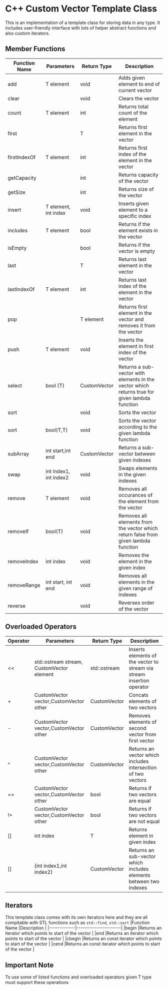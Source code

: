 # C++ Custom Vector Template Class

This is an implementation of a template class for storing data in any type. It includes user-friendly interface with lots of helper abstract functions and also custom iterators.


## Member Functions

|Function Name|Parameters            |Return Type|Description                                                                                |
|-------------|----------------------|-----------|-------------------------------------------------------------------------------------------|
|add          |T element             |void       |Adds given element to end of current vector                                                 |
|clear        |                      |void       |Clears the vector                                                                           |
|count        |T element             |int        |Returns total count of the element                                                         |
|first        |                      |T          |Returns first element in the vector                                                         |
|firstIndexOf |T element             |int        |Returns first index of the element in the vector                                            |
|getCapacity  |                      |int        |Returns capacity of the vector                                                              |
|getSize      |                      |int        |Returns size of the vector                                                                  |
|insert       |T element, int index  |void       |Inserts given element to a specific index                                                  |
|includes     |T element             |bool       |Returns if the element exists in the vector                                                 |
|isEmpty      |                      |bool       |Returns if the vector is empty                                                              |
|last         |                      |T          |Returns last element in the vector                                                          |
|lastIndexOf  |T element             |int        |Returns last index of the element in the vector                                             |
|pop          |                      |T element  |Returns first element in the vector and removes it from the vector                           |
|push         |T element             |void       |Inserts the element in first index of the vector                                            |
|select       |bool (T)              |CustomVector<T>   |Returns a sub-vector with elements in the vector which returns true for given lambda function|
|sort         |                      |void       |Sorts the vector                                                                            |
|sort         |bool(T,T)             |void       |Sorts the vector according to the given lambda function                                     |
|subArray     |int start,int end     |CustomVector<T>   |Returns a sub-vector between given indexes                                                  |
|swap         |int index1, int index2|void       |Swaps elements in the given indexes                                                        |
|remove       |T element             |void       |Removes all occurances of the element from the vector                                       |
|removeIf     |bool(T)               |void       |Removes all elements from the vector which return false from given lambda function          |
|removeIndex  |int index             |void       |Removes the element in the given index                                                     |
|removeRange  |int start, int end    |void       |Removes all elements in the given range of indexes                                         |
|reverse      |                      |void       |Reverses order of the vector                                                                |


## Overloaded Operators

|Operator    |Parameters            |Return Type|Description                                                                                |
|------------|----------------------|-----------|-------------------------------------------------------------------------------------------|
|<<          |std::ostream stream, CustomVector<T> element|std::ostream|Inserts elements of the vector to stream via stream insertion operator                      |
|+           |CustomVector<T> vector,CustomVector<T> other|CustomVector<T>   |Concats elements of two vectors                                                             |
|-           |CustomVector<T> vector,CustomVector<T> other|CustomVector<T>   |Removes elements of second vector from first vector                                          |
|^           |CustomVector<T> vector,CustomVector<T> other|CustomVector<T>   |Returns an vector which includes intersection of two vectors                                 |
|==          |CustomVector<T> vector,CustomVector<T> other|bool       |Returns if two vectors are equal                                                            |
|!=          |CustomVector<T> vector,CustomVector<T> other|bool       |Returns if two vectors are not equal                                                        |
|[]          |int index             |T          |Returns element in given index                                                             |
|[]          |{int index1,int index2}|CustomVector<T>   |Returns an sub-vector which includes elements between two indexes                           |


## Iterators
This template class comes with its own iterators here and they are all compitable with STL functions such as <code>std::find</code>, <code>std::sort</code>
|Function Name |Description            |
|-------------|----------------------|
|begin          |Returns an iterator which points to start of the vector          |
|end        |Returns an iterator which points to start of the vector                      |
|cbegin          |Returns an const iterator which points to start of the vector          |
|cend        |Returns an const iterator which points to start of the vector                      |

## Important Note
To use some of listed functions and overloaded operators given T type must support these operations
